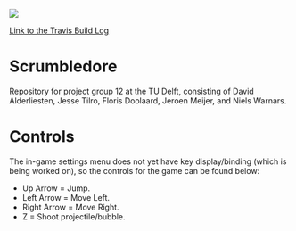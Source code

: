 ![](https://travis-ci.org/dalderliesten/Scrumbledore.svg?branch=master)

[Link to the Travis Build Log](https://travis-ci.org/dalderliesten/Scrumbledore)

# Scrumbledore
Repository for project group 12 at the TU Delft, consisting of David Alderliesten, Jesse Tilro, Floris Doolaard, Jeroen Meijer, and Niels Warnars.

# Controls
The in-game settings menu does not yet have key display/binding (which is being worked on), so the controls for the game can be found below:

* Up Arrow = Jump.
* Left Arrow = Move Left.
* Right Arrow = Move Right.
* Z = Shoot projectile/bubble.
